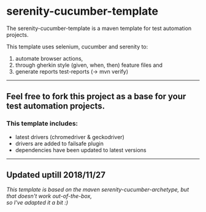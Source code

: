 # serenity-cucumber-template
The serenity-cucumber-template is a maven template for test automation projects.  

This template uses selenium, cucumber and serenity to:
 1. automate browser actions,
 2. through gherkin style (given, when, then) feature files and
 3. generate reports test-reports (-> mvn verify)

---

## Feel free to fork this project as a base for your test automation projects.  

### This template includes:
 * latest drivers (chromedriver & geckodriver)
 * drivers are added to failsafe plugin
 * dependencies have been updated to latest versions
 
 
 
---

Updated uptill 2018/11/27
---
_This template is based on the maven serenity-cucumber-archetype, but that doesn't work out-of-the-box,  
so I've adapted it a bit :)_
